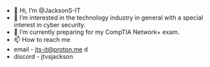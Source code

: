- 👋 Hi, I’m @JacksonS-IT
- 👀 I’m interested in the technology industry in general with a special interest in cyber security.
- 🌱 I’m currently preparing for my CompTIA Network+ exam.
- 📫 How to reach me
- email - jts-it@proton.me d
- discord - jtvsjackson
